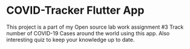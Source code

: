 # COVID-Tracker Flutter App

This project is a part of my Open source lab work assignment #3
Track number of COVID-19 Cases around the world using this app.
Also interesting quiz to keep your knowledge up to date.
